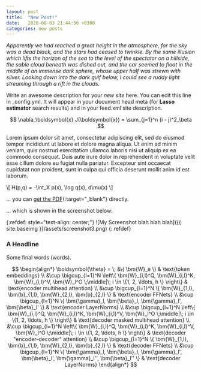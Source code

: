 ```yaml
---
layout: post
title:  "New Post!"
date:   2020-08-03 21:44:56 +0300
categories: new posts
---
```


*Apparently we had reached a great height in the atmosphere, for the sky was a dead black, and the stars had ceased to twinkle. By the same illusion which lifts the horizon of the sea to the level of the spectator on a hillside, the sable cloud beneath was dished out, and the car seemed to float in the middle of an immense dark sphere, whose upper half was strewn with silver. Looking down into the dark gulf below, I could see a ruddy light streaming through a rift in the clouds.*

Write an awesome description for your *new site* here. You can edit this line in \_config.yml. It will appear in your document head meta (for **Lasso estimator** search results) and in your feed.xml site description.

$$ \nabla_\boldsymbol{x} J(\boldsymbol{x}) = \sum_{j=1}^n (i - j)^2_\beta $$

Lorem ipsum dolor sit amet, consectetur adipiscing elit, sed do eiusmod tempor incididunt ut labore et dolore magna aliqua. Ut enim ad minim veniam, quis nostrud exercitation ullamco laboris nisi ut aliquip ex ea commodo consequat. Duis aute irure dolor in reprehenderit in voluptate velit esse cillum dolore eu fugiat nulla pariatur. Excepteur sint occaecat cupidatat non proident, sunt in culpa qui officia deserunt mollit anim id est laborum.

\\[ H(p,q) = -\int_X p(x)\, \log q(x)\, d\mu(x) \\]

... you can [get the PDF](/assets/Presentation.pdf){:target="\_blank"} directly.

... which is shown in the screenshot below:

{:refdef: style="text-align: center;"}
![My Screenshot blah blah blah]({{ site.baseimg }}/assets/screenshot3.png)
{: refdef}

### **A Headline**

Some final words (words).

$$ \newcommand{\bm}{\boldsymbol} $$
$$
\begin{align*}
    \boldsymbol{\theta} = \; &\{ \bm{W}_e \} & \text{token embeddings} \\
    &\cup \bigcup_{l=1}^N \left\{ \bm{W}_{i,l}^Q, \bm{W}_{i,l}^K, \bm{W}_{i,l}^V, \bm{W}_l^O \;\middle|\; i \in \{1, 2, \ldots, h \} \right\} & \text{encoder multihead attention} \\
    &\cup \bigcup_{l=1}^N \{ \bm{W}_{1,l}, \bm{b}_{1,l}, \bm{W}_{2,l}, \bm{b}_{2,l} \} & \text{encoder FFNets} \\
    &\cup \bigcup_{l=1}^N \{ \bm{\gamma}_l, \bm{\beta}_l, \bm{\gamma}_l', \bm{\beta}_l' \} & \text{encoder LayerNorms} \\
    &\cup \bigcup_{l=1}^N \left\{ \bm{W}_{i,l}^Q, \bm{W}_{i,l}^K, \bm{W}_{i,l}^V, \bm{W}_l^O \;\middle|\; i \in \{1, 2, \ldots, h \} \right\} & \text{decoder masked multihead attention} \\
    &\cup \bigcup_{l=1}^N \left\{ \bm{W}_{i,l}^Q, \bm{W}_{i,l}^K, \bm{W}_{i,l}^V, \bm{W}_l^O \;\middle|\; i \in \{1, 2, \ldots, h \} \right\} & \text{decoder "encoder-decoder" attention} \\
    &\cup \bigcup_{l=1}^N \{ \bm{W}_{1,l}, \bm{b}_{1,l}, \bm{W}_{2,l}, \bm{b}_{2,l} \} & \text{decoder FFNets} \\
    &\cup \bigcup_{l=1}^N \{ \bm{\gamma}_l, \bm{\beta}_l, \bm{\gamma}_l', \bm{\beta}_l', \bm{\gamma}_l'', \bm{\beta}_l'' \} & \text{decoder LayerNorms}
\end{align*}
$$
